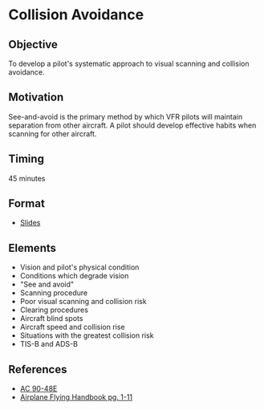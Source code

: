 # Collision Avoidance

## Objective

To develop a pilot's systematic approach to visual scanning and collision avoidance.

## Motivation

See-and-avoid is the primary method by which VFR pilots will maintain separation from other aircraft. A pilot should develop effective habits when scanning for other aircraft.

## Timing

45 minutes

## Format

- [Slides](/static/slides/collision-avoidance.pdf)

## Elements

- Vision and pilot's physical condition
- Conditions which degrade vision
- "See and avoid"
- Scanning procedure
- Poor visual scanning and collision risk
- Clearing procedures
- Aircraft blind spots
- Aircraft speed and collision rise
- Situations with the greatest collision risk
- TIS-B and ADS-B

## References

- [AC 90-48E](https://www.faa.gov/regulations_policies/advisory_circulars/index.cfm/go/document.information/documentID/1041368)
- [Airplane Flying Handbook pg. 1-11](/_references/AFH/1-11)
